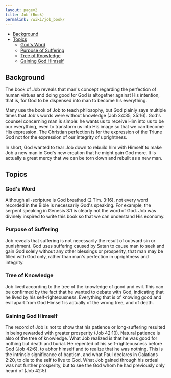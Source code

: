 ```yaml
---
layout: pagev2
title: Job (Book)
permalink: /wiki/job_book/
---
```

- [Background](#background)
- [Topics](#topics)
  - [God's Word](#gods-word)
  - [Purpose of Suffering](#purpose-of-suffering)
  - [Tree of Knowledge](#tree-of-knowledge)
  - [Gaining God Himself](#gaining-god-himself)

## Background

The book of Job reveals that man's concept regarding the perfection of human virtues and doing good for God is altogether against His intention, that is, for God to be dispensed into man to become his everything.

Many use the book of Job to teach philosophy, but God plainly says multiple times that Job's words were without knowledge (Job 34:35, 35:16). God's counsel concerning man is simple: he wants us to receive Him into us to be our everything, even to transform us into His image so that we can become His expression. The Christian perfection is for the expression of the Triune God not for the expression of our integrity of uprightness.

In short, God wanted to tear Job down to rebuild him with Himself to make Job a new man in God's new creation that he might gain God more. It is actually a great mercy that we can be torn down and rebuilt as a new man.

## Topics

### God's Word

Although all-scripture is God breathed (2 Tim. 3:16), not every word recorded in the Bible is necessarily God's speaking. For example, the serpent speaking in Genesis 3:1 is clearly not the word of God. Job was divinely inspired to write this book so that we can understand His economy.

### Purpose of Suffering

Job reveals that suffering is not necessarily the result of outward sin or punishment. God uses suffering caused by Satan to cause man to seek and gain God solely without any other blessings or prosperity, that man may be filled with God only, rather than man's perfection in uprightness and integrity.

### Tree of Knowledge

Job lived according to the tree of the knowledge of good and evil. This can be confirmed by the fact that he wanted to debate with God, indicating that he lived by his self-righteousness. Everything that is of knowing good and evil apart from God Himself is actually of the wrong tree, and of death.

### Gaining God Himself

The record of Job is not to show that his patience or long-suffering resulted in being rewarded with greater prosperity (Job 42:10). Natural patience is also of the tree of knowledge. What Job realized is that he was good for nothing but death and burial. He repented of his self-righteousness before God (Job 42:6), to abhor himself and to realize that he was nothing. This is the intrinsic significance of baptism, and what Paul declares in Galatians 2:20, to die to the self to live to God. What Job gained through his ordeal was not further prosperity, but to see the God whom he had previously only heard of (Job 42:5)